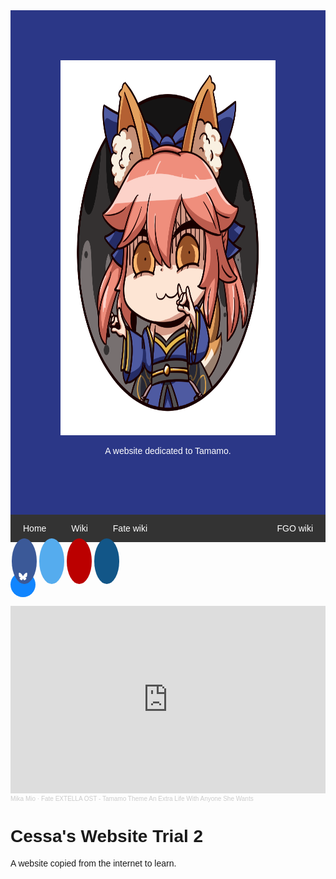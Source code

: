 <html lang="en">
<head>
  <title>Tamamo Fan Website 1</title>
  <meta charset="UTF-8">
  <meta name="viewport" content="width=device-width, initial-scale=1">
  <link rel="stylesheet" href="https://cdnjs.cloudflare.com/ajax/libs/font-awesome/4.7.0/css/font-awesome.min.css">
  <link rel="icon" type="image/x-icon" href="images/tamamo_header.png">

  
  
  <style>
  .fa {padding: 20px; font-size: 30px; width: 40px; text-align: center; text-decoration: none;  border-radius: 50%; margin: 5px 2px;}
  .fa:hover {opacity: 0.7;}
  .fa-facebook {background: #3B5998; color: white;}
  .fa-twitter {background: #55ACEE; color: white;}
  .fa-youtube {background: #bb0000; color: white;}
  .fa-instagram {background: #125688; color: white;}
  span.share-bluesky {display: block; height: 40px; width: 40px; text-align: center; border-radius: 50%; background: #1185fe;}
  span.share-bluesky > svg {fill: #fff; width: 1em; height: 1em; margin: 0.3em;}
    
  .header {padding: 80px; text-align: center; background: #2B3787;color: white;}
  
  /* Increase the font size of the h1 element */
  .header h1 {font-size: 40px;}
  body {font-family: Arial, Helvetica, sans-serif;}
  
    /* Style the top navigation bar */
  .navbar {
    overflow: hidden; /* Hide overflow */
    background-color: #333; /* Dark background color */
  }
  
  /* Style the navigation bar links */
  .navbar a {
    float: left; /* Make sure that the links stay side-by-side */
    display: block; /* Change the display to block, for responsive reasons (see below) */
    color: white; /* White text color */
    text-align: center; /* Center the text */
    padding: 14px 20px; /* Add some padding */
    text-decoration: none; /* Remove underline */
  }
  
  /* Right-aligned link */
  .navbar a.right {
    float: right; /* Float a link to the right */
  }
  
  /* Change color on hover/mouse-over */
  .navbar a:hover {
    background-color: #ddd; /* Grey background color */
    color: black; /* Black text color */
  }
  </style>
</head>

<body>

<div class="header">
   <img src="images/tamamo_header.png" alt="Tamamo" width="600" height="600">
  <p>A website dedicated to Tamamo.</p>
</div>


<div class="navbar">
  <a href="#">Home</a>
  <a href="https://en.wikipedia.org/wiki/Tamamo-no-Mae">Wiki</a>
  <a href="https://typemoon.fandom.com/wiki/Tamamo-no-Mae">Fate wiki</a>
  <a href="https://fategrandorder.fandom.com/wiki/Tamamo_no_Mae" class="right">FGO wiki</a>
</div>

<a href="#" class="fa fa-facebook"></a>
<a href="#" class="fa fa-twitter"></a>
<a href="#" class="fa fa-youtube"></a>
<a href="#" class="fa fa-instagram"></a>
<span class="share-bluesky">
    <a target="_blank" title="Share on Bluesky" href="https://bsky.app/intent/compose?text=Check%20out%20this%20amazing%20content!">
        <svg width="1em" height="1em" fill="#fff" viewBox="0 0 600 530" xmlns="http://www.w3.org/2000/svg">
        <path d="m135.72 44.03c66.496 49.921 138.02 151.14 164.28 205.46 26.262-54.316 97.782-155.54 164.28-205.46 47.98-36.021 125.72-63.892 125.72 24.795 0 17.712-10.155 148.79-16.111 170.07-20.703 73.984-96.144 92.854-163.25 81.433 117.3 19.964 147.14 86.092 82.697 152.22-122.39 125.59-175.91-31.511-189.63-71.766-2.514-7.3797-3.6904-10.832-3.7077-7.8964-0.0174-2.9357-1.1937 0.51669-3.7077 7.8964-13.714 40.255-67.233 197.36-189.63 71.766-64.444-66.128-34.605-132.26 82.697-152.22-67.108 11.421-142.55-7.4491-163.25-81.433-5.9562-21.282-16.111-152.36-16.111-170.07 0-88.687 77.742-60.816 125.72-24.795z"/>
        </svg>
    </a>
</span>
  
<iframe width="100%" height="300" scrolling="no" frameborder="no" allow="autoplay" src="https://w.soundcloud.com/player/?url=https%3A//api.soundcloud.com/tracks/346345385&color=%23000eff&auto_play=true&hide_related=false&show_comments=true&show_user=true&show_reposts=false&show_teaser=true&visual=true"></iframe><div style="font-size: 10px; color: #cccccc;line-break: anywhere;word-break: normal;overflow: hidden;white-space: nowrap;text-overflow: ellipsis; font-family: Interstate,Lucida Grande,Lucida Sans Unicode,Lucida Sans,Garuda,Verdana,Tahoma,sans-serif;font-weight: 100;"><a href="https://soundcloud.com/mika-mio" title="Mika Mio" target="_blank" style="color: #cccccc; text-decoration: none;">Mika Mio</a> · <a href="https://soundcloud.com/mika-mio/fate-extella-ost-tamamo-theme" title="Fate EXTELLA OST - Tamamo Theme An Extra Life With Anyone She Wants" target="_blank" style="color: #cccccc; text-decoration: none;">Fate EXTELLA OST - Tamamo Theme An Extra Life With Anyone She Wants</a></div>

<h1>Cessa's Website Trial 2</h1>
<p>A website copied from the internet to learn.</p>

</body>
</html> 
